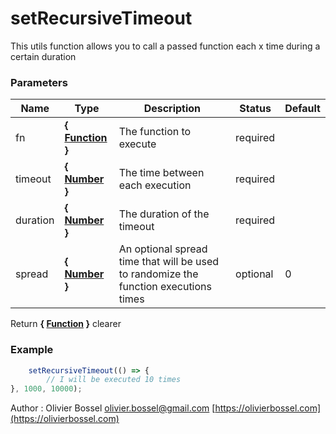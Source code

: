 # setRecursiveTimeout

This utils function allows you to call a passed function each x time during a certain duration



### Parameters
Name  |  Type  |  Description  |  Status  |  Default
------------  |  ------------  |  ------------  |  ------------  |  ------------
fn  |  **{ [Function](https://developer.mozilla.org/fr/docs/Web/JavaScript/Reference/Objets_globaux/Function) }**  |  The function to execute  |  required  |
timeout  |  **{ [Number](https://developer.mozilla.org/fr/docs/Web/JavaScript/Reference/Objets_globaux/Number) }**  |  The time between each execution  |  required  |
duration  |  **{ [Number](https://developer.mozilla.org/fr/docs/Web/JavaScript/Reference/Objets_globaux/Number) }**  |  The duration of the timeout  |  required  |
spread  |  **{ [Number](https://developer.mozilla.org/fr/docs/Web/JavaScript/Reference/Objets_globaux/Number) }**  |  An optional spread time that will be used to randomize the function executions times  |  optional  |  0

Return **{ [Function](https://developer.mozilla.org/fr/docs/Web/JavaScript/Reference/Objets_globaux/Function) }** clearer

### Example
```js
	setRecursiveTimeout(() => {
		// I will be executed 10 times
}, 1000, 10000);
```
Author : Olivier Bossel [olivier.bossel@gmail.com](mailto:olivier.bossel@gmail.com) [https://olivierbossel.com](https://olivierbossel.com)